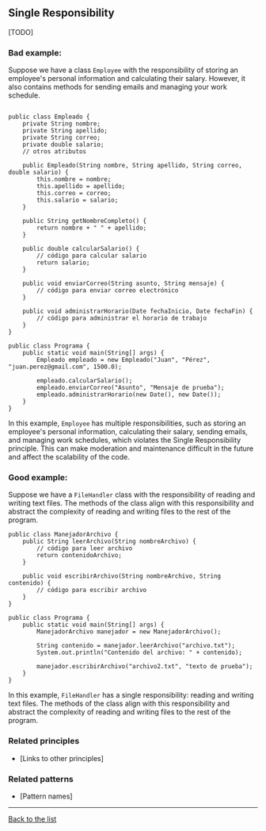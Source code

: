 ## Single Responsibility

[TODO]

### Bad example:

Suppose we have a class `Employee` with the responsibility of storing an employee's personal information and calculating their salary. However, it also contains methods for sending emails and managing your work schedule.
~~~java:

public class Empleado {
    private String nombre;
    private String apellido;
    private String correo;
    private double salario;
    // otros atributos

    public Empleado(String nombre, String apellido, String correo, double salario) {
        this.nombre = nombre;
        this.apellido = apellido;
        this.correo = correo;
        this.salario = salario;
    }

    public String getNombreCompleto() {
        return nombre + " " + apellido;
    }

    public double calcularSalario() {
        // código para calcular salario
        return salario;
    }

    public void enviarCorreo(String asunto, String mensaje) {
        // código para enviar correo electrónico
    }

    public void administrarHorario(Date fechaInicio, Date fechaFin) {
        // código para administrar el horario de trabajo
    }
}

public class Programa {
    public static void main(String[] args) {
        Empleado empleado = new Empleado("Juan", "Pérez", "juan.perez@gmail.com", 1500.0);

        empleado.calcularSalario();
        empleado.enviarCorreo("Asunto", "Mensaje de prueba");
        empleado.administrarHorario(new Date(), new Date());
    }
}
~~~
In this example, `Employee` has multiple responsibilities, such as storing an employee's personal information, calculating their salary, sending emails, and managing work schedules, which violates the Single Responsibility principle. This can make moderation and maintenance difficult in the future and affect the scalability of the code.

### Good example:


Suppose we have a `FileHandler` class with the responsibility of reading and writing text files. The methods of the class align with this responsibility and abstract the complexity of reading and writing files to the rest of the program.
~~~java:
public class ManejadorArchivo {
    public String leerArchivo(String nombreArchivo) {
        // código para leer archivo
        return contenidoArchivo;
    }

    public void escribirArchivo(String nombreArchivo, String contenido) {
        // código para escribir archivo
    }
}

public class Programa {
    public static void main(String[] args) {
        ManejadorArchivo manejador = new ManejadorArchivo();

        String contenido = manejador.leerArchivo("archivo.txt");
        System.out.println("Contenido del archivo: " + contenido);

        manejador.escribirArchivo("archivo2.txt", "texto de prueba");
    }
}
~~~
In this example, `FileHandler` has a single responsibility: reading and writing text files. The methods of the class align with this responsibility and abstract the complexity of reading and writing files to the rest of the program.

### Related principles

- [Links to other principles] 

### Related patterns

- [Pattern names]

---
[Back to the list](./README.md)